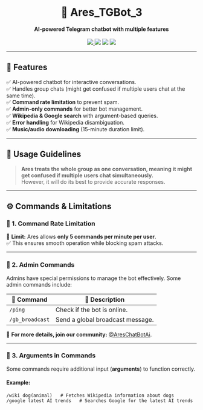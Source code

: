 <h1 align="center">🤖 Ares_TGBot_3</h1>
<p align="center">
  <b>AI-powered Telegram chatbot with multiple features</b>  
  <br><br>
  <a href="https://t.me/Ares_chatBot">
    <img src="https://img.shields.io/badge/Telegram-Bot-blue?style=for-the-badge&logo=telegram">
  </a>
  <img src="https://img.shields.io/github/stars/RKgroupkg/Ares_TGBot_3?style=for-the-badge">
  <img src="https://img.shields.io/github/forks/RKgroupkg/Ares_TGBot_3?style=for-the-badge">
  <img src="https://visitor-badge.glitch.me/badge?page_id=Ares_TGBot_3&style=for-the-badge">
</p>

---

## 🚀 Features  

✅ AI-powered chatbot for interactive conversations.  
✅ Handles group chats (might get confused if multiple users chat at the same time).  
✅ **Command rate limitation** to prevent spam.  
✅ **Admin-only commands** for better bot management.  
✅ **Wikipedia & Google search** with argument-based queries.  
✅ **Error handling** for Wikipedia disambiguation.  
✅ **Music/audio downloading** (15-minute duration limit).  

---

## 📌 Usage Guidelines  

> **Ares treats the whole group as one conversation, meaning it might get confused if multiple users chat simultaneously.**  
> However, it will do its best to provide accurate responses.  

---

## ⚙️ Commands & Limitations  

### 🔹 1. Command Rate Limitation  
🛑 **Limit:** Ares allows **only 5 commands per minute per user**.  
✅ This ensures smooth operation while blocking spam attacks.  

---

### 🔹 2. Admin Commands  
Admins have special permissions to manage the bot effectively. Some admin commands include:  

| 🔧 Command         | 📝 Description                          |
|------------------|----------------------------------|
| `/ping`         | Check if the bot is online.        |
| `/gb_broadcast` | Send a global broadcast message. |

🔗 **For more details, join our community:** [@AresChatBotAi](https://t.me/AresChatBotAi).  

---

### 🔹 3. Arguments in Commands  
Some commands require additional input (**arguments**) to function correctly.  

#### **Example:**  
```plaintext
/wiki dog(animal)   # Fetches Wikipedia information about dogs
/google latest AI trends   # Searches Google for the latest AI trends
